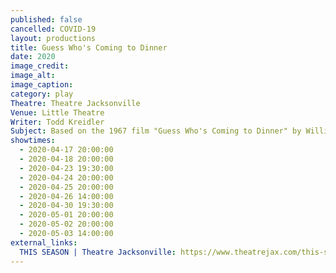 ```yaml
---
published: false
cancelled: COVID-19
layout: productions
title: Guess Who's Coming to Dinner
date: 2020
image_credit: 
image_alt:
image_caption:
category: play
Theatre: Theatre Jacksonville
Venue: Little Theatre
Writer: Todd Kreidler
Subject: Based on the 1967 film "Guess Who's Coming to Dinner" by William Rose
showtimes: 
  - 2020-04-17 20:00:00
  - 2020-04-18 20:00:00
  - 2020-04-23 19:30:00
  - 2020-04-24 20:00:00
  - 2020-04-25 20:00:00
  - 2020-04-26 14:00:00
  - 2020-04-30 19:30:00
  - 2020-05-01 20:00:00
  - 2020-05-02 20:00:00
  - 2020-05-03 14:00:00
external_links:
  THIS SEASON | Theatre Jacksonville: https://www.theatrejax.com/this-season
---
```

